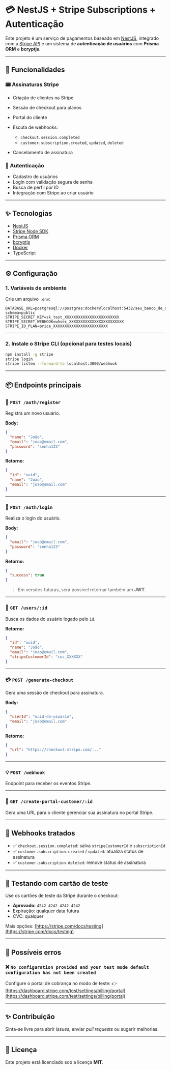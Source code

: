 # 💳 NestJS + Stripe Subscriptions + Autenticação

Este projeto é um serviço de pagamentos baseado em [NestJS](https://nestjs.com/), integrado com a [Stripe API](https://stripe.com/docs/api) e um sistema de **autenticação de usuários** com **Prisma ORM** e **bcryptjs**.

---

## 💠 Funcionalidades

### 📟 Assinaturas Stripe

* Criação de clientes na Stripe
* Sessão de checkout para planos
* Portal do cliente
* Escuta de webhooks:

  * `checkout.session.completed`
  * `customer.subscription.created`, `updated`, `deleted`
* Cancelamento de assinatura

### 👤 Autenticação

* Cadastro de usuários
* Login com validação segura de senha
* Busca de perfil por ID
* Integração com Stripe ao criar usuário

---

## ✨ Tecnologias

* [NestJS](https://nestjs.com/)
* [Stripe Node SDK](https://github.com/stripe/stripe-node)
* [Prisma ORM](https://www.prisma.io/)
* [bcryptjs](https://github.com/dcodeIO/bcrypt.js)
* [Docker](https://www.docker.com/)
* TypeScript

---

## ⚙️ Configuração

### 1. Variáveis de ambiente

Crie um arquivo `.env`:

```env
DATABASE_URL=postgresql://postgres:docker@localhost:5432/seu_banco_de_dados?schema=public
STRIPE_SECRET_KEY=sk_test_XXXXXXXXXXXXXXXXXXXXXXXX
STRIPE_SECRET_WEBHOOK=whsec_XXXXXXXXXXXXXXXXXXXXXXXX
STRIPE_ID_PLAN=price_XXXXXXXXXXXXXXXXXXXXXXXX
```

---

### 2. Instale o Stripe CLI (opcional para testes locais)

```bash
npm install -g stripe
stripe login
stripe listen --forward-to localhost:3000/webhook
```

---

## 📦 Endpoints principais

### 🔐 `POST /auth/register`

Registra um novo usuário.

**Body:**

```json
{
  "name": "João",
  "email": "joao@email.com",
  "password": "senha123"
}
```

**Retorno:**

```json
{
  "id": "uuid",
  "name": "João",
  "email": "joao@email.com"
}
```

---

### 🔑 `POST /auth/login`

Realiza o login do usuário.

**Body:**

```json
{
  "email": "joao@email.com",
  "password": "senha123"
}
```

**Retorno:**

```json
{
  "success": true
}
```

> Em versões futuras, será possível retornar também um **JWT**.

---

### 👤 `GET /users/:id`

Busca os dados do usuário logado pelo `id`.

**Retorno:**

```json
{
  "id": "uuid",
  "name": "João",
  "email": "joao@email.com",
  "stripeCustomerId": "cus_XXXXXX"
}
```

---

### 💳 `POST /generate-checkout`

Gera uma sessão de checkout para assinatura.

**Body:**

```json
{
  "userId": "uuid-do-usuario",
  "email": "joao@email.com"
}
```

**Retorno:**

```json
{
  "url": "https://checkout.stripe.com/..."
}
```

---

### 💡 `POST /webhook`

Endpoint para receber os eventos Stripe.

---

### 💠 `GET /create-portal-customer/:id`

Gera uma URL para o cliente gerenciar sua assinatura no portal Stripe.

---

## 🔄 Webhooks tratados

* ✅ `checkout.session.completed`: salva `stripeCustomerId` e `subscriptionId`
* ✅ `customer.subscription.created` / `updated`: atualiza status de assinatura
* ✅ `customer.subscription.deleted`: remove status de assinatura

---

## 🥪 Testando com cartão de teste

Use os cartões de teste da Stripe durante o checkout:

* **Aprovado:** `4242 4242 4242 4242`
* Expiração: qualquer data futura
* CVC: qualquer

Mais opções: [https://stripe.com/docs/testing](https://stripe.com/docs/testing)

---

## 🚜 Possíveis erros

### ❌ `No configuration provided and your test mode default configuration has not been created`

Configure o portal de cobrança no modo de teste:
👉 [https://dashboard.stripe.com/test/settings/billing/portal](https://dashboard.stripe.com/test/settings/billing/portal)

---

## ✨ Contribuição

Sinta-se livre para abrir *issues*, enviar *pull requests* ou sugerir melhorias.

---

## 📝 Licença

Este projeto está licenciado sob a licença **MIT**.
